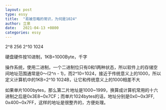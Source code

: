 ```yaml
---
layout: post
type: essy
title:  "易被忽略的常识，为何是1024"
author: 立泉
date:   2021-04-13 +0800
categories: essy
---
```


2^8 256
2^10 1024

硬盘硬件按10进制，1KB=1000Byte，千字


操作系统，使用二进制，一个二进制位只有0和1两种状态，所以软件上的存储空间地址范围通常是0～(2^n - 1)，而2^10=1024，接近于传统意义上的1000，所以定义计算机中的1KB=2^10 1024B，让它和传统意义上的1000相差不大

如果单片1000bytes，那么第二片地址是1000~1999，换算成计算机常用的十六进制之后是0x3E8~0x7CF；而单片1024bytes的话，地址分别是0x0~0x3FF, 0x400~0x7FF，这样的地址是很整齐的，方便处理。

